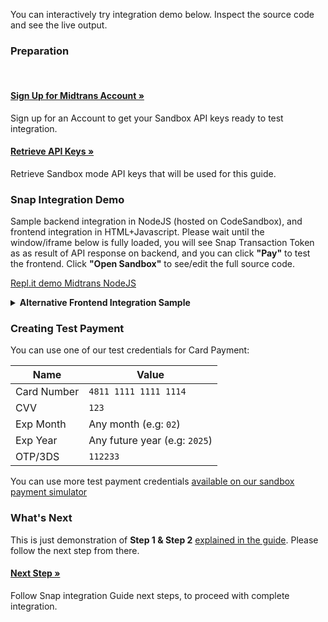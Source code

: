
You can interactively try integration demo below. Inspect the source code and see the live output.

### Preparation
<br>
<div class="my-card">

#### [Sign Up for Midtrans Account &#187;](/en/midtrans-account/overview.md)
Sign up for an Account to get your Sandbox API keys ready to test integration.
</div>

<div class="my-card">

#### [Retrieve API Keys &#187;](/en/midtrans-account/overview.md#retrieving-api-access-keys)
Retrieve Sandbox mode API keys that will be used for this guide.
</div>

### Snap Integration Demo

Sample backend integration in NodeJS (hosted on CodeSandbox), and frontend integration in HTML+Javascript. Please wait until the window/iframe below is fully loaded, you will see Snap Transaction Token as as result of API response on backend, and you can click **"Pay"** to test the frontend. Click **"Open Sandbox"** to see/edit the full source code.

[Repl.it demo Midtrans NodeJS](https://codesandbox.io/embed/serene-bell-yfjjd?fontsize=14&hidenavigation=0&theme=dark ':include :type=iframe width=100% height=600px')

<details>
<summary><b>Alternative Frontend Integration Sample</b></summary>
<article>

Another sample frontend integration (hosted on JSFiddle). Input the Snap Transaction Token from step 1 (backend) to below field, then click **"Pay"**. Click **"HTML"** to see the source code.

<!-- [JSFiddle demo Snap.js](https://jsfiddle.net/d4mx1gkc/11/embedded/result,html/dark ':include :type=iframe width=100% height=400px') -->

<iframe width="100%" height="750" src="//jsfiddle.net/kntfdzob/embedded/result,html/dark" allowfullscreen="allowfullscreen" allowpaymentrequest frameborder="0"></iframe>
</article>
</details>

### Creating Test Payment

You can use one of our test credentials for Card Payment:

Name | Value
--- | ---
Card Number | `4811 1111 1111 1114`
CVV | `123`
Exp Month | Any month (e.g: `02`)
Exp Year | Any future year (e.g: `2025`)
OTP/3DS | `112233`

You can use more test payment credentials [available on our sandbox payment simulator](/en/technical-reference/sandbox-test.md)

### What's Next

This is just demonstration of **Step 1 & Step 2** [explained in the guide](/en/snap/integration-guide.md?id=integration-steps). Please follow the next step from there.

<div class="my-card">

#### [Next Step &#187;](/en/snap/integration-guide.md?id=_4-handling-post-transaction)
Follow Snap integration Guide next steps, to proceed with complete integration.
</div>